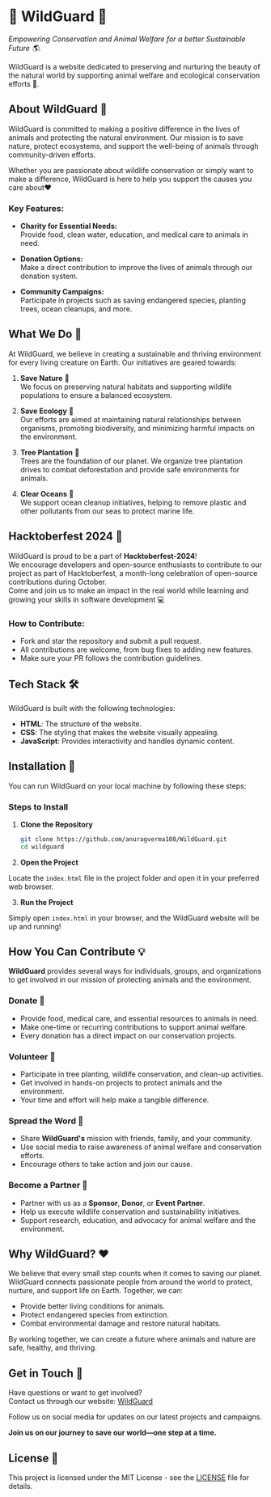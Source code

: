 # 🌿 WildGuard 🌿

*Empowering Conservation and Animal Welfare for a better Sustainable Future 🌎.*

WildGuard is a website dedicated to preserving and nurturing the beauty of the natural world by supporting animal welfare and ecological conservation efforts 🐝.

## About WildGuard 🐾

WildGuard is committed to making a positive difference in the lives of animals and protecting the natural environment. Our mission is to save nature, protect ecosystems, and support the well-being of animals through community-driven efforts.

Whether you are passionate about wildlife conservation or simply want to make a difference, WildGuard is here to help you support the causes you care about❤️

### Key Features:

- **Charity for Essential Needs:**  
  Provide food, clean water, education, and medical care to animals in need.

- **Donation Options:**  
  Make a direct contribution to improve the lives of animals through our donation system.

- **Community Campaigns:**  
  Participate in projects such as saving endangered species, planting trees, ocean cleanups, and more.

## What We Do 🤔

At WildGuard, we believe in creating a sustainable and thriving environment for every living creature on Earth. Our initiatives are geared towards:

1. **Save Nature** 🌿  
   We focus on preserving natural habitats and supporting wildlife populations to ensure a balanced ecosystem.

2. **Save Ecology** 🌱   
   Our efforts are aimed at maintaining natural relationships between organisms, promoting biodiversity, and minimizing harmful impacts on the environment.

3. **Tree Plantation** 🌳  
   Trees are the foundation of our planet. We organize tree plantation drives to combat deforestation and provide safe environments for animals.

4. **Clear Oceans** 🌊  
   We support ocean cleanup initiatives, helping to remove plastic and other pollutants from our seas to protect marine life.

##  Hacktoberfest 2024 🎉

WildGuard is proud to be a part of **Hacktoberfest-2024**!  
We encourage developers and open-source enthusiasts to contribute to our project as part of Hacktoberfest, a month-long celebration of open-source contributions during October.<br>
Come and join us to make an impact in the real world while learning and growing your skills in software development 💻

### How to Contribute:

- Fork and star the repository and submit a pull request.
- All contributions are welcome, from bug fixes to adding new features.
- Make sure your PR follows the contribution guidelines.

##  Tech Stack 🛠️

WildGuard is built with the following technologies:

- **HTML**: The structure of the website.
- **CSS**: The styling that makes the website visually appealing.
- **JavaScript**: Provides interactivity and handles dynamic content.

##  Installation 🚀

You can run WildGuard on your local machine by following these steps:

### Steps to Install

1. **Clone the Repository**

   ```bash
   git clone https://github.com/anuragverma108/WildGuard.git
   cd wildguard
2. **Open the Project**

Locate the `index.html` file in the project folder and open it in your preferred web browser.

3. **Run the Project**

Simply open `index.html` in your browser, and the WildGuard website will be up and running!

## How You Can Contribute :bulb:

**WildGuard** provides several ways for individuals, groups, and organizations to get involved in our mission of protecting animals and the environment.

### Donate 🙏
- Provide food, medical care, and essential resources to animals in need.
- Make one-time or recurring contributions to support animal welfare.
- Every donation has a direct impact on our conservation projects.

### Volunteer 🌟
- Participate in tree planting, wildlife conservation, and clean-up activities.
- Get involved in hands-on projects to protect animals and the environment.
- Your time and effort will help make a tangible difference.

### Spread the Word 📢
- Share **WildGuard's** mission with friends, family, and your community.
- Use social media to raise awareness of animal welfare and conservation efforts.
- Encourage others to take action and join our cause.

### Become a Partner 🤝
- Partner with us as a **Sponsor**, **Donor**, or **Event Partner**.
- Help us execute wildlife conservation and sustainability initiatives.
- Support research, education, and advocacy for animal welfare and the environment.

##  Why WildGuard? ❤️

We believe that every small step counts when it comes to saving our planet. WildGuard connects passionate people from around the world to protect, nurture, and support life on Earth. Together, we can:

- Provide better living conditions for animals.
- Protect endangered species from extinction.
- Combat environmental damage and restore natural habitats.

By working together, we can create a future where animals and nature are safe, healthy, and thriving.

##  Get in Touch 💬

Have questions or want to get involved?  
Contact us through our website: [WildGuard](https://wildguard.netlify.app/)

Follow us on social media for updates on our latest projects and campaigns.

**Join us on our journey to save our world—one step at a time.**

##  License 📜

This project is licensed under the MIT License - see the [LICENSE](LICENSE) file for details.

